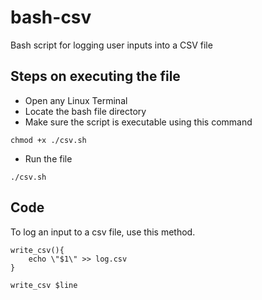 # bash-csv
Bash script for logging user inputs into a CSV file

## Steps on executing the file
- Open any Linux Terminal
- Locate the bash file directory
- Make sure the script is executable using this command
```
chmod +x ./csv.sh
```
- Run the file
```
./csv.sh
```

## Code
To log an input to a csv file, use this method.

```
write_csv(){
    echo \"$1\" >> log.csv
}
```
```
write_csv $line
```


